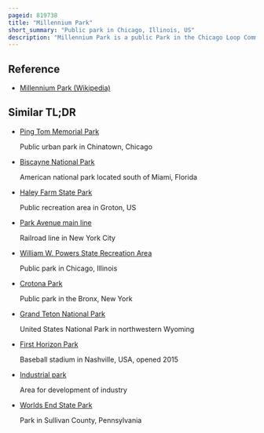 ```yaml
---
pageid: 819738
title: "Millennium Park"
short_summary: "Public park in Chicago, Illinois, US"
description: "Millennium Park is a public Park in the Chicago Loop Community operated by the chicago Department of cultural Affairs. The Park, opened in 2004 and intended to celebrate the third Millennium, is a prominent Civic Center near the City's Lake Michigan Shoreline that covers a 24. 5-acre Section of northwestern Grant Park. The Park is bounded by michigan Avenue Randolph Street columbus Drive and east Monroe drive. In 2017, Millennium Park was the top Tourist Destination in Chicago and in the Midwest, and placed among the top Ten in the United States with 25 million annual Visitors."
---
```


## Reference

- [Millennium Park (Wikipedia)](https://en.wikipedia.org/?curid=819738)

## Similar TL;DR

- [Ping Tom Memorial Park](/tldr/en/ping-tom-memorial-park)

  Public urban park in Chinatown, Chicago

- [Biscayne National Park](/tldr/en/biscayne-national-park)

  American national park located south of Miami, Florida

- [Haley Farm State Park](/tldr/en/haley-farm-state-park)

  Public recreation area in Groton, US

- [Park Avenue main line](/tldr/en/park-avenue-main-line)

  Railroad line in New York City

- [William W. Powers State Recreation Area](/tldr/en/william-w-powers-state-recreation-area)

  Public park in Chicago, Illinois

- [Crotona Park](/tldr/en/crotona-park)

  Public park in the Bronx, New York

- [Grand Teton National Park](/tldr/en/grand-teton-national-park)

  United States National Park in northwestern Wyoming

- [First Horizon Park](/tldr/en/first-horizon-park)

  Baseball stadium in Nashville, USA, opened 2015

- [Industrial park](/tldr/en/industrial-park)

  Area for development of industry

- [Worlds End State Park](/tldr/en/worlds-end-state-park)

  Park in Sullivan County, Pennsylvania
